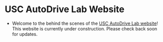 # USC AutoDrive Lab Website

- Welcome to the behind the scenes of the
  [USC AutoDrive Lab website](https://mkschulz9.github.io/USCAutoDriveLab/)!
  This website is currently under construction. Please check back soon for
  updates.
